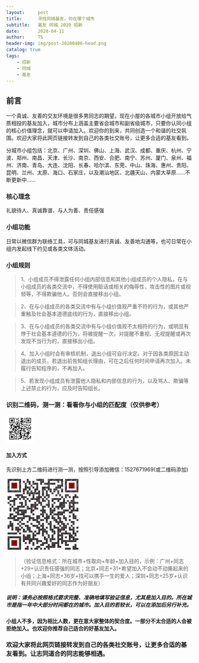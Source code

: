 ```yaml
---
layout:     post
title:      寻找同城基友，你在哪个城市
subtitle:   基友 同城 2020 招新
date:       2020-04-11
author:     TS
header-img: img/post-20200406-head.png
catalog: true
tags:
    - 招新
    - 同城
    - 基友
---
```


## 前言

一个真诚、友善的交友环境是很多男同志的期望。现在小屋的各城市小组开放给气质相投的基友加入，城市分布上涵盖主要省会城市和副省级城市，只要你认同小组的核心价值理念，就可以申请加入。欢迎你的到来，共同创造一个和谐的社交氛围。欢迎大家将此网页链接转发到自己的各类社交账号，让更多合适的基友看到。

分城市小组包括：北京、广州、深圳、佛山、上海、武汉、成都、重庆、杭州、宁波、郑州、南昌、天津、长沙、南京、西安、合肥、南宁、苏州、厦门、泉州、福州、济南、青岛、大连、沈阳、长春、哈尔滨、东莞、中山、珠海、惠州、贵阳、昆明、兰州、太原、海口、石家庄，以及潮汕地区、北疆天山、内蒙大草原……不断更新中……


### 核心理念

礼貌待人、真诚靠谱、与人为善、责任感强


### 小组功能

日常以微信群为联络工具，可与同城基友进行真诚、友善地沟通等，也可日常在小组内发起线下约见或各类文体活动。


### 小组规则

> 1、小组成员不得泄露任何小组内部信息和其他小组成员的个人隐私，在与小组成员的各类交流中，不得使用脏话或相关的侮辱性、攻击性的图片或视频等，不得欺骗他人。否则会直接移出小组。

> 2、在与小组成员的各类交流中有与小组价值观严重不符的行为，或其他严重触及社会基本道德底线的行为，直接移出小组。

> 3、在与小组成员的各类交流中有与小组价值观不太相符的行为，或明显有悖于社会基本道德的行为，将被提醒一次，对提醒不重视、无视提醒或再次发现不当行为的，直接移出小组。

> 4、加入小组时会有审核机制，退出小组可自行决定。对于因各类原因主动退出的成员，若退出前告知组长理由，可在之后任何时间申请再次加入。未履行告知程序的，不再加入。

> 5、若发现小组成员有泄露他人隐私和内部信息的行为，以及骂人、欺骗等上述禁止的行为，应及时告知组长。


### 识别二维码，测一测：看看你与小组的匹配度（仅供参考）
![avatar](/img/qrccode.jpg)


#### 加入方式
先识别上方二维码进行测一测，按照引导添加微信：1527671969(或二维码添加)

![avatar](/img/qcode.jpeg)

>（验证信息格式：所在城市+性取向+年龄+加入目的，示例：广州+同志+29+认识责任感强的同志；北京+同志+31+希望加入不会动不动撕起来的小组；上海+同志+36岁+找可以携手一生的爱人；深圳+同志+25岁+认识有共同兴趣爱好的同志作为好朋友）


##### 说明：请务必按照格式要求完整、准确地填写验证信息，尤其是加入目的。所在城市是指一年中大部分时间都在的城市。加入目的若较长，可以在添加后另行补充。

#### 小组人不多，因为相比人数，更在意大家整体的契合度。一部分不太合适的人会被拒绝加入。也欢迎你推荐自己适合的好基友加入。
### 欢迎大家将此网页链接转发到自己的各类社交账号，让更多合适的基友看到。让志同道合的同志能够相遇。

